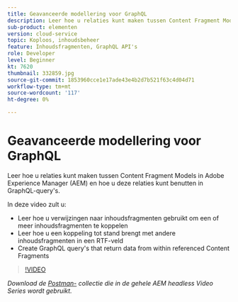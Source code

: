 ```yaml
---
title: Geavanceerde modellering voor GraphQL
description: Leer hoe u relaties kunt maken tussen Content Fragment Models in Adobe Experience Manager (AEM) en hoe u deze relaties kunt benutten in GraphQL-query's.
sub-product: elementen
version: cloud-service
topic: Koploos, inhoudsbeheer
feature: Inhoudsfragmenten, GraphQL API's
role: Developer
level: Beginner
kt: 7620
thumbnail: 332859.jpg
source-git-commit: 1853960cce1e17ade43e4b2d7b521f63c4d04d71
workflow-type: tm+mt
source-wordcount: '117'
ht-degree: 0%

---
```



# Geavanceerde modellering voor GraphQL

Leer hoe u relaties kunt maken tussen Content Fragment Models in Adobe Experience Manager (AEM) en hoe u deze relaties kunt benutten in GraphQL-query&#39;s.

In deze video zult u:

+ Leer hoe u verwijzingen naar inhoudsfragmenten gebruikt om een of meer inhoudsfragmenten te koppelen
+ Leer hoe u een koppeling tot stand brengt met andere inhoudsfragmenten in een RTF-veld
+ Create GraphQL query&#39;s that return data from within referenced Content Fragments

>[!VIDEO](https://video.tv.adobe.com/v/332859/?quality=12&learn=on)

_Download de  [Postman-](./assets/aem-headless-video-series.postman_collection.json) collectie die in de gehele AEM headless Video Series wordt gebruikt._